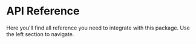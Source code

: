# API Reference

Here you'll find all reference you need to integrate with this package.
Use the left section to navigate.
